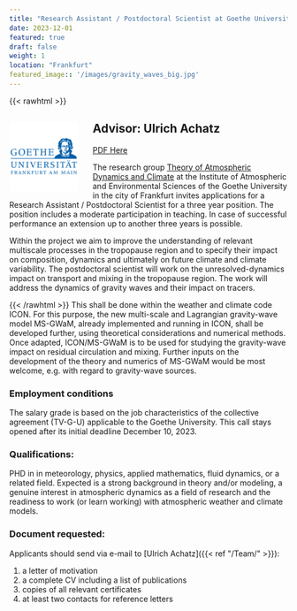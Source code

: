 ```yaml
---
title: "Research Assistant / Postdoctoral Scientist at Goethe University "
date: 2023-12-01
featured: true
draft: false
weight: 1
location: "Frankfurt"
featured_image:: '/images/gravity_waves_big.jpg'
---
```

{{< rawhtml >}}
<div>
<img src="/Jobs/images/Goethe_square.png" alt="logo" style="float:left;width:25%;height:25%;padding:0 25px 0 0;">
<h2> Advisor: Ulrich Achatz </h2>    
<a href="/pdfs/Postdoc_AtmosphericDynamics_Climate_Frankfurt.pdf">PDF Here</a>   
<!--  -->

<p> The research group <a href="https://www.goethe-university-frankfurt.de/45681958/Theory-of-Atmospheric-Dynamics-and-Climate">Theory of Atmospheric Dynamics and Climate</a> at the Institute of Atmospheric and Environmental Sciences of the Goethe University in the city of Frankfurt invites applications for a Research Assistant / Postdoctoral Scientist for a three year position. The position includes a moderate participation in teaching. In case of successful performance an extension up to another three years is possible.
</p>
Within the project we aim to improve the understanding of relevant multiscale processes in the tropopause region and to specify their impact on composition, dynamics and ultimately on future climate and climate variability. The postdoctoral scientist will work on the unresolved-dynamics impact on transport and mixing in the tropopause region. The work will address the dynamics of gravity waves and their impact on tracers. 
</p>
</div>
{{< /rawhtml >}}
<!--more-->
This shall be done within the weather and climate code ICON. For this purpose, the new multi-scale and Lagrangian gravity-wave model MS-GWaM, already implemented and running in ICON, shall be developed further, using theoretical considerations and numerical methods. Once adapted, ICON/MS-GWaM is to be used for studying the gravity-wave impact on residual circulation and mixing. Further inputs on the development of the theory and numerics of MS-GWaM would be most welcome, e.g. with regard to gravity-wave sources.

### Employment conditions
The salary grade is based on the job characteristics of the collective agreement (TV-G-U) applicable to the Goethe University. This call stays opened after its initial deadline December 10, 2023.

### Qualifications:
PHD in in meteorology, physics, applied mathematics, fluid dynamics, or a related field.
Expected is a strong background in theory and/or modeling, a genuine interest in atmospheric dynamics as a field of research and the readiness to work (or learn working) with atmospheric weather and climate models.

### Document requested:
Applicants should send via e-mail to [Ulrich Achatz]({{< ref "/Team/" >}}):
1. a letter of motivation
2. a complete CV including a list of publications
3. copies of all relevant certificates
4. at least two contacts for reference letters 
